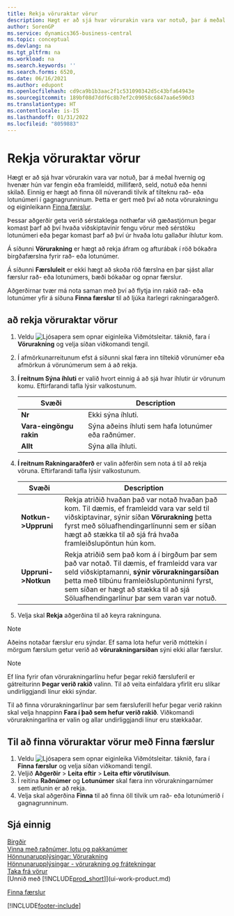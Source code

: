 ```yaml
---
title: Rekja vöruraktar vörur
description: Hægt er að sjá hvar vörurakin vara var notuð, þar á meðal hvernig og hvenær hún var móttekin, framleidd eða skilað með eiginleikum vörurakningar og færsluleit.
author: SorenGP
ms.service: dynamics365-business-central
ms.topic: conceptual
ms.devlang: na
ms.tgt_pltfrm: na
ms.workload: na
ms.search.keywords: ''
ms.search.forms: 6520,
ms.date: 06/16/2021
ms.author: edupont
ms.openlocfilehash: cd9ca9b1b3aac2f1c531090342d5c43bfa64943e
ms.sourcegitcommit: 189bf08d7ddf6c8b7ef2c09058c6847aa6e590d3
ms.translationtype: HT
ms.contentlocale: is-IS
ms.lasthandoff: 01/31/2022
ms.locfileid: "8059883"
---
```

# <a name="trace-item-tracked-items"></a>Rekja vöruraktar vörur
Hægt er að sjá hvar vörurakin vara var notuð, þar á meðal hvernig og hvenær hún var fengin eða framleidd, millifærð, seld, notuð eða henni skilað. Einnig er hægt að finna öll núverandi tilvik af tilteknu rað- eða lotunúmeri í gagnagrunninum. Þetta er gert með því að nota vörurakningu og eiginleikann [Finna færslur](ui-find-entries.md).  

Þessar aðgerðir geta verið sérstaklega nothæfar við gæðastjórnun þegar komast þarf að því hvaða viðskiptavinir fengu vörur með sérstöku lotunúmeri eða þegar komast þarf að því úr hvaða lotu gallaður íhlutur kom.  

 Á síðunni **Vörurakning** er hægt að rekja áfram og afturábak í röð bókaðra birgðafærslna fyrir rað- eða lotunúmer.  

 Á síðunni **Færsluleit** er ekki hægt að skoða röð færslna en þar sjást allar færslur rað- eða lotunúmers, bæði bókaðar og opnar færslur.  

 Aðgerðirnar tvær má nota saman með því að flytja inn rakið rað- eða lotunúmer yfir á síðuna **Finna færslur** til að ljúka ítarlegri rakningaraðgerð. <!-- For more information, see [Walkthrough: Tracing Serial-Lot Numbers](walkthrough-tracing-serial-lot-numbers.md).   -->

## <a name="to-trace-item-tracked-items"></a>að rekja vöruraktar vörur  

1.  Veldu ![Ljósapera sem opnar eiginleika Viðmótsleitar.](media/ui-search/search_small.png "Segðu mér hvað þú vilt gera") táknið, fara í **Vörurakning** og velja síðan viðkomandi tengil.  
2.  Í afmörkunarreitunum efst á síðunni skal færa inn tiltekið vörunúmer eða afmörkun á vörunúmerum sem á að rekja.  
3.  **Í reitnum Sýna íhluti** er valið hvort einnig á að sjá hvar íhlutir úr vörunum komu. Eftirfarandi tafla lýsir valkostunum.  

    |Svæði|Description|  
    |----------------------------------|---------------------------------------|  
    |**Nr**|Ekki sýna íhluti.|  
    |**Vara-eingöngu rakin**|Sýna aðeins íhluti sem hafa lotunúmer eða raðnúmer.|  
    |**Allt**|Sýna alla íhluti.|  

4.  **Í reitnum Rakningaraðferð** er valin aðferðin sem nota á til að rekja vöruna. Eftirfarandi tafla lýsir valkostunum.  

    |Svæði|Description|  
    |----------------------------------|---------------------------------------|  
    |**Notkun->Uppruni**|Rekja atriðið hvaðan það var notað hvaðan það kom. Til dæmis, ef framleidd vara var seld til viðskiptavinar, sýnir síðan **Vörurakning** þetta fyrst með söluafhendingarlínunni sem er síðan hægt að stækka til að sjá frá hvaða framleiðslupöntun hún kom.|  
    |**Uppruni->Notkun**|Rekja atriðið sem það kom á í birgðum þar sem það var notað. Til dæmis, ef framleidd vara var seld viðskiptamanni, **sýnir vörurakningarsíðan** þetta með tilbúnu framleiðslupöntuninni fyrst, sem síðan er hægt að stækka til að sjá Söluafhendingarlínur þar sem varan var notuð.|  

5.  Velja skal **Rekja** aðgerðina til að keyra rakninguna.  

> [!NOTE]  
>  Aðeins notaðar færslur eru sýndar. Ef sama lota hefur verið móttekin í mörgum færslum getur verið að **vörurakningarsíðan** sýni ekki allar færslur.   

> [!NOTE]  
>  Ef lína fyrir ofan vörurakningarlínu hefur þegar rekið færsluferil er gátreiturinn **Þegar verið rakið** valinn. Til að veita einfaldara yfirlit eru slíkar undirliggjandi línur ekki sýndar.  
>   
>  Til að finna vörurakningarlínur þar sem færsluferill hefur þegar verið rakinn skal velja hnappinn **Fara í það sem hefur verið rakið**. Viðkomandi vörurakningarlína er valin og allar undirliggjandi línur eru stækkaðar.  

## <a name="to-find-item-tracked-items-with-find-entries"></a>Til að finna vöruraktar vörur með Finna færslur  

1. Veldu ![Ljósapera sem opnar eiginleika Viðmótsleitar.](media/ui-search/search_small.png "Segðu mér hvað þú vilt gera") táknið, fara í **Finna færslur** og velja síðan viðkomandi tengil.  
2. Veljið **Aðgerðir** > **Leita eftir** > **Leita eftir vörutilvísun**.
3. Í reitina **Raðnúmer** og **Lotunúmer** skal færa inn vörurakningarnúmer sem ætlunin er að rekja.  
4. Velja skal aðgerðina **Finna** til að finna öll tilvik um rað- eða lotunúmerið í gagnagrunninum.  

## <a name="see-also"></a>Sjá einnig

[Birgðir](inventory-manage-inventory.md)  
[Vinna með raðnúmer, lotu og pakkanúmer](inventory-how-work-item-tracking.md)  
[Hönnunarupplýsingar: Vörurakning](design-details-item-tracking.md)  
[Hönnunarupplýsingar - vörurakning og frátekningar](design-details-item-tracking-and-reservations.md)  
[Taka frá vörur](inventory-how-to-reserve-items.md)  
[Unnið með [!INCLUDE[prod_short](includes/prod_short.md)]](ui-work-product.md)  
<!-- [Walkthrough: Tracing Serial-Lot Numbers](walkthrough-tracing-serial-lot-numbers.md)   -->
[Finna færslur](ui-find-entries.md)  


[!INCLUDE[footer-include](includes/footer-banner.md)]